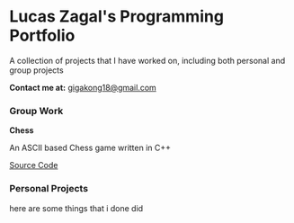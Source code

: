 # Lucas Zagal's Programming Portfolio

A collection of projects that I have worked on, including both personal and group projects

**Contact me at:** gigakong18@gmail.com

### Group Work
**__Chess__**

An ASCII based Chess game written in C++

[Source Code](https://github.com/Arcane-Panda/Chess/blob/master/source/main/chessMain.cpp) 

### Personal Projects
here are some things that i done did
